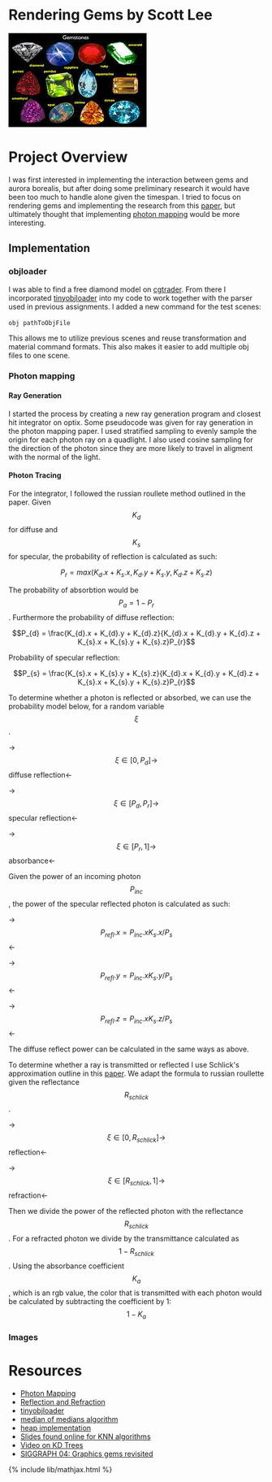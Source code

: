 # Rendering Gems by Scott Lee
![gems](images/gems.jpeg)

# Project Overview

I was first interested in implementing the interaction between gems and aurora borealis, but after doing some preliminary research it would have been too much to handle alone given the timespan. I tried to  focus on rendering gems and implementing the research from this [paper](https://dl.acm.org/doi/10.1145/1015706.1015708), but ultimately thought that implementing [photon mapping](https://graphics.stanford.edu/courses/cs348b-00/course8.pdf) would be more interesting.

## Implementation

### objloader
I was able to find a free diamond model on [cgtrader](https://www.cgtrader.com/free-3d-models/scripts-plugins/modelling/low-poly-diamond-6899deeb-29ce-4d74-aa69-cc5d6418a390). From there I incorporated [tinyobjloader](https://github.com/tinyobjloader/tinyobjloader) into my code to work together with the parser used in previous assignments. I added a new command for the test scenes: 

`obj pathToObjFile`

This allows me to utilize previous scenes and reuse transformation and material command formats. This also makes it easier to add multiple obj files to one scene.

### Photon mapping

#### Ray Generation
I started the process by creating a new ray generation program and closest hit integrator on optix. Some pseudocode was given for ray generation in the photon mapping paper. I used stratified sampling to evenly sample the origin for each photon ray on a quadlight. I also used cosine sampling for the direction of the photon since they are more likely to travel in aligment with the normal of the light.

#### Photon Tracing
For the integrator, I followed the russian roullete method outlined in the paper. Given $$K_{d}$$ for diffuse and $$K_{s}$$ for specular, the probability of reflection is calculated as such: 

$$P_{r} = max(K_{d}.x + K_{s}.x, K_{d}.y + K_{s}.y, K_{d}.z + K_{s}.z)$$

The probability of absorbtion would be $$P_{a} = 1 - P_{r}$$. 
Furthermore the probability of diffuse reflection:

$$P_{d} = \frac{K_{d}.x + K_{d}.y + K_{d}.z}{K_{d}.x + K_{d}.y + K_{d}.z + K_{s}.x + K_{s}.y + K_{s}.z}P_{r}$$

Probability of specular reflection:

$$P_{s} = \frac{K_{s}.x + K_{s}.y + K_{s}.z}{K_{d}.x + K_{d}.y + K_{d}.z + K_{s}.x + K_{s}.y + K_{s}.z}P_{r}$$

To determine whether a photon is reflected or absorbed, we can use the probability model below, for a random variable $$\xi$$.

->$$\xi\in[0, P_{d}] \rightarrow$$ diffuse reflection<-

->$$\xi\in[P_{d}, P_{r}] \rightarrow$$ specular reflection<-

->$$\xi\in[P_{r}, 1] \rightarrow$$ absorbance<-

Given the power of an incoming photon $$P_{inc}$$, the power of the specular reflected photon is calculated as such:

->$$P_{refl}.x = P_{inc}.x K_{s}.x / P_{s}$$<-

->$$P_{refl}.y = P_{inc}.x K_{s}.y / P_{s}$$<-

->$$P_{refl}.z = P_{inc}.x K_{s}.z / P_{s}$$<-

The diffuse reflect power can be calculated in the same ways as above. 

To determine whether a ray is transmitted or reflected I use Schlick's approximation outline in this [paper](https://graphics.stanford.edu/courses/cs148-10-summer/docs/2006--degreve--reflection_refraction.pdf). We adapt the formula to russian roullette given the reflectance $$R_{schlick}$$.

->$$\xi\in[0, R_{schlick}] \rightarrow$$ reflection<-

->$$\xi\in[R_{schlick}, 1] \rightarrow$$ refraction<-

Then we divide the power of the reflected photon with the reflectance $$R_{schlick}$$. For a refracted photon we divide by the transmittance calculated as $$1 - R_{schlick}$$. Using the absorbance coefficient $$K_{a}$$, which is an rgb value, the color that is transmitted with each photon would be calculated by subtracting the coefficient by 1: $$1 -K_{a}$$

### Images





# Resources
 - [Photon Mapping](https://graphics.stanford.edu/courses/cs348b-00/course8.pdf)
 - [Reflection and Refraction](https://graphics.stanford.edu/courses/cs148-10-summer/docs/2006--degreve--reflection_refraction.pdf)
 - [tinyobjloader](https://github.com/tinyobjloader/tinyobjloader)
 - [median of medians algorithm](https://www.youtube.com/watch?v=RItfXpx3SD4)
 - [heap implementation](https://algorithmtutor.com/Data-Structures/Tree/Binary-Heaps/)
 - [Slides found online for KNN algorithms](https://www.colorado.edu/amath/sites/default/files/attached-files/k-d_trees_and_knn_searches.pdf)
 - [Video on KD Trees](https://www.youtube.com/watch?v=Glp7THUpGow&ab_channel=StableSort)
 - [SIGGRAPH 04: Graphics gems revisited](https://dl.acm.org/doi/10.1145/1015706.1015708)

{% include lib/mathjax.html %}
